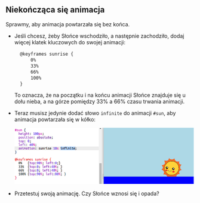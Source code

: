 ## Niekończąca się animacja

Sprawmy, aby animacja powtarzała się bez końca.

+ Jeśli chcesz, żeby Słońce wschodziło, a następnie zachodziło, dodaj więcej klatek kluczowych do swojej animacji:
    
        @keyframes sunrise {
            0%  
            33% 
            66% 
            100%
        }
        
    
    To oznacza, że na początku i na końcu animacji Słońce znajduje się u dołu nieba, a na górze pomiędzy 33% a 66% czasu trwania animacji.

+ Teraz musisz jedynie dodać słowo `infinite` do animacji `#sun`, aby animacja powtarzała się w kółko:
    
    ![zrzut ekranu](images/sunrise-infinite.png)

+ Przetestuj swoją animację. Czy Słońce wznosi się i opada?